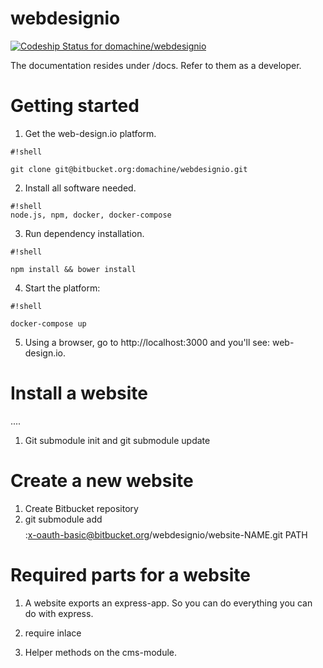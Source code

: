 # webdesignio

[ ![Codeship Status for  domachine/webdesignio](https://codeship.com/projects/b8e80bb0-98dd-0132-fd19-668aa6fdbfb3/status?branch=feature/s3-assets)](https://codeship.com/projects/63478)

The documentation resides under /docs.  Refer to them as a developer.

# Getting started #

1. Get the web-design.io platform.

```
#!shell

git clone git@bitbucket.org:domachine/webdesignio.git
```

2. Install all software needed.

```
#!shell
node.js, npm, docker, docker-compose

```

3. Run dependency installation.

```
#!shell

npm install && bower install
```

4. Start the platform:

```
#!shell

docker-compose up
```

5. Using a browser, go to http://localhost:3000 and you'll see: web-design.io.




# Install a website #

....
1. Git submodule init and git submodule update

# Create a new website #
1. Create Bitbucket repository
2. git submodule add $$$$:x-oauth-basic@bitbucket.org/webdesignio/website-NAME.git PATH

# Required parts for a website #

1. A website exports an express-app. So you can do everything you can do with express.

2. require inlace

3. Helper methods on the cms-module.
